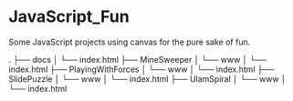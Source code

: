 # JavaScript_Fun
Some JavaScript projects using canvas for the pure sake of fun.

.
├── docs
│   └── index.html
├── MineSweeper
│   └── www
│       └── index.html
├── PlayingWithForces
│   └── www
│       └── index.html
├── SlidePuzzle
│   └── www
│       └── index.html
├── UlamSpiral
│   └── www
│       └── index.html
